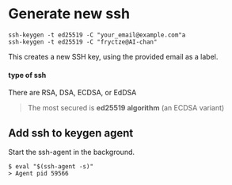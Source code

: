 # Generate new ssh
```shell
ssh-keygen -t ed25519 -C "your_email@example.com"a
ssh-keygen -t ed25519 -C "fryctze@AI-chan"
```
This creates a new SSH key, using the provided email as a label.
#### type of ssh
There are RSA, DSA, ECDSA, or EdDSA
> The most secured is **ed25519 algorithm** (an ECDSA variant)
## Add ssh to keygen agent
Start the ssh-agent in the background.
```shell
$ eval "$(ssh-agent -s)"
> Agent pid 59566
```

